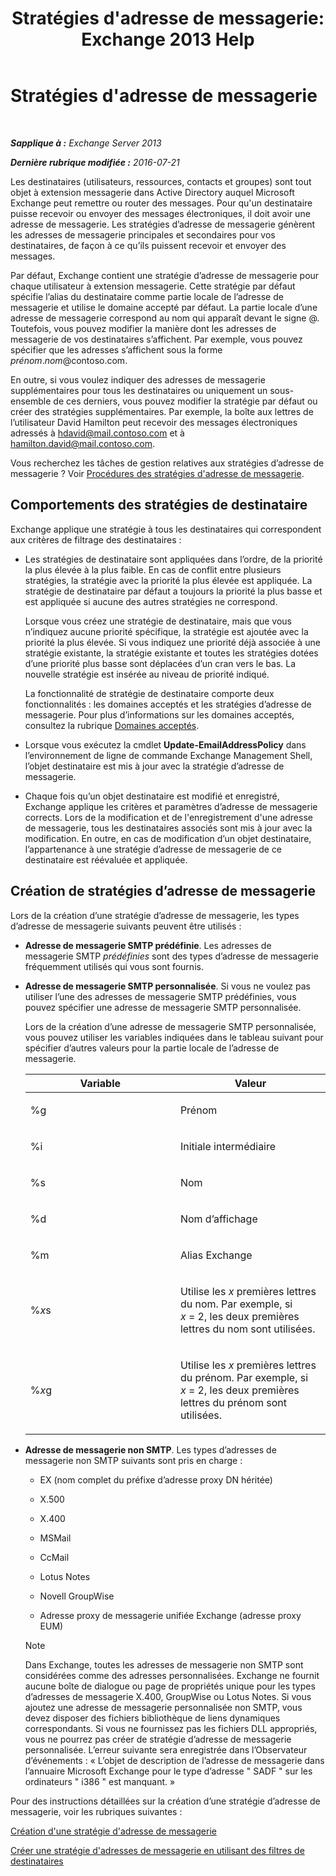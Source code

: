 ﻿---
title: "Stratégies d'adresse de messagerie: Exchange 2013 Help"
TOCTitle: Stratégies d'adresse de messagerie
ms:assetid: b63b63bb-6faf-4337-8441-50bc64b49bb8
ms:mtpsurl: https://technet.microsoft.com/fr-fr/library/Bb232171(v=EXCHG.150)
ms:contentKeyID: 50478911
ms.date: 05/23/2018
mtps_version: v=EXCHG.150
ms.translationtype: MT
---

# Stratégies d'adresse de messagerie

 

_**Sapplique à :** Exchange Server 2013_

_**Dernière rubrique modifiée :** 2016-07-21_

Les destinataires (utilisateurs, ressources, contacts et groupes) sont tout objet à extension messagerie dans Active Directory auquel Microsoft Exchange peut remettre ou router des messages. Pour qu'un destinataire puisse recevoir ou envoyer des messages électroniques, il doit avoir une adresse de messagerie. Les stratégies d’adresse de messagerie génèrent les adresses de messagerie principales et secondaires pour vos destinataires, de façon à ce qu’ils puissent recevoir et envoyer des messages.

Par défaut, Exchange contient une stratégie d’adresse de messagerie pour chaque utilisateur à extension messagerie. Cette stratégie par défaut spécifie l’alias du destinataire comme partie locale de l’adresse de messagerie et utilise le domaine accepté par défaut. La partie locale d’une adresse de messagerie correspond au nom qui apparaît devant le signe @. Toutefois, vous pouvez modifier la manière dont les adresses de messagerie de vos destinataires s’affichent. Par exemple, vous pouvez spécifier que les adresses s’affichent sous la forme *prénom*.*nom*@contoso.com.

En outre, si vous voulez indiquer des adresses de messagerie supplémentaires pour tous les destinataires ou uniquement un sous-ensemble de ces derniers, vous pouvez modifier la stratégie par défaut ou créer des stratégies supplémentaires. Par exemple, la boîte aux lettres de l’utilisateur David Hamilton peut recevoir des messages électroniques adressés à hdavid@mail.contoso.com et à hamilton.david@mail.contoso.com.

Vous recherchez les tâches de gestion relatives aux stratégies d’adresse de messagerie ? Voir [Procédures des stratégies d'adresse de messagerie](email-address-policy-procedures-exchange-2013-help.md).

## Comportements des stratégies de destinataire

Exchange applique une stratégie à tous les destinataires qui correspondent aux critères de filtrage des destinataires :

  - Les stratégies de destinataire sont appliquées dans l’ordre, de la priorité la plus élevée à la plus faible. En cas de conflit entre plusieurs stratégies, la stratégie avec la priorité la plus élevée est appliquée. La stratégie de destinataire par défaut a toujours la priorité la plus basse et est appliquée si aucune des autres stratégies ne correspond.
    
    Lorsque vous créez une stratégie de destinataire, mais que vous n’indiquez aucune priorité spécifique, la stratégie est ajoutée avec la priorité la plus élevée. Si vous indiquez une priorité déjà associée à une stratégie existante, la stratégie existante et toutes les stratégies dotées d’une priorité plus basse sont déplacées d’un cran vers le bas. La nouvelle stratégie est insérée au niveau de priorité indiqué.
    
    La fonctionnalité de stratégie de destinataire comporte deux fonctionnalités : les domaines acceptés et les stratégies d’adresse de messagerie. Pour plus d’informations sur les domaines acceptés, consultez la rubrique [Domaines acceptés](accepted-domains-exchange-2013-help.md).

  - Lorsque vous exécutez la cmdlet **Update-EmailAddressPolicy** dans l’environnement de ligne de commande Exchange Management Shell, l’objet destinataire est mis à jour avec la stratégie d’adresse de messagerie.

  - Chaque fois qu’un objet destinataire est modifié et enregistré, Exchange applique les critères et paramètres d’adresse de messagerie corrects. Lors de la modification et de l'enregistrement d'une adresse de messagerie, tous les destinataires associés sont mis à jour avec la modification. En outre, en cas de modification d’un objet destinataire, l’appartenance à une stratégie d’adresse de messagerie de ce destinataire est réévaluée et appliquée.

## Création de stratégies d’adresse de messagerie

Lors de la création d’une stratégie d’adresse de messagerie, les types d’adresse de messagerie suivants peuvent être utilisés :

  - **Adresse de messagerie SMTP prédéfinie**. Les adresses de messagerie SMTP *prédéfinies* sont des types d’adresse de messagerie fréquemment utilisés qui vous sont fournis.

  - **Adresse de messagerie SMTP personnalisée**. Si vous ne voulez pas utiliser l’une des adresses de messagerie SMTP prédéfinies, vous pouvez spécifier une adresse de messagerie SMTP personnalisée.
    
    Lors de la création d’une adresse de messagerie SMTP personnalisée, vous pouvez utiliser les variables indiquées dans le tableau suivant pour spécifier d’autres valeurs pour la partie locale de l’adresse de messagerie.
    
    
    <table>
    <colgroup>
    <col style="width: 50%" />
    <col style="width: 50%" />
    </colgroup>
    <thead>
    <tr class="header">
    <th>Variable</th>
    <th>Valeur</th>
    </tr>
    </thead>
    <tbody>
    <tr class="odd">
    <td><p>%g</p></td>
    <td><p>Prénom</p></td>
    </tr>
    <tr class="even">
    <td><p>%i</p></td>
    <td><p>Initiale intermédiaire</p></td>
    </tr>
    <tr class="odd">
    <td><p>%s</p></td>
    <td><p>Nom</p></td>
    </tr>
    <tr class="even">
    <td><p>%d</p></td>
    <td><p>Nom d’affichage</p></td>
    </tr>
    <tr class="odd">
    <td><p>%m</p></td>
    <td><p>Alias Exchange</p></td>
    </tr>
    <tr class="even">
    <td><p>%<em>x</em>s</p></td>
    <td><p>Utilise les <em>x</em> premières lettres du nom. Par exemple, si <em>x</em> = 2, les deux premières lettres du nom sont utilisées.</p></td>
    </tr>
    <tr class="odd">
    <td><p>%<em>x</em>g</p></td>
    <td><p>Utilise les <em>x</em> premières lettres du prénom. Par exemple, si <em>x</em> = 2, les deux premières lettres du prénom sont utilisées.</p></td>
    </tr>
    </tbody>
    </table>


  - **Adresse de messagerie non SMTP**. Les types d’adresses de messagerie non SMTP suivants sont pris en charge :
    
      - EX (nom complet du préfixe d’adresse proxy DN héritée)
    
      - X.500
    
      - X.400
    
      - MSMail
    
      - CcMail
    
      - Lotus Notes
    
      - Novell GroupWise
    
      - Adresse proxy de messagerie unifiée Exchange (adresse proxy EUM)
    
    > [!NOTE]
    > Dans Exchange, toutes les adresses de messagerie non SMTP sont considérées comme des adresses personnalisées. Exchange ne fournit aucune boîte de dialogue ou page de propriétés unique pour les types d’adresses de messagerie X.400, GroupWise ou Lotus Notes. Si vous ajoutez une adresse de messagerie personnalisée non SMTP, vous devez disposer des fichiers bibliothèque de liens dynamiques correspondants. Si vous ne fournissez pas les fichiers DLL appropriés, vous ne pourrez pas créer de stratégie d’adresse de messagerie personnalisée. L’erreur suivante sera enregistrée dans l’Observateur d’événements : « L’objet de description de l’adresse de messagerie dans l’annuaire Microsoft Exchange pour le type d’adresse &quot; SADF &quot; sur les ordinateurs &quot; i386 &quot; est manquant. »


Pour des instructions détaillées sur la création d’une stratégie d’adresse de messagerie, voir les rubriques suivantes :

[Création d'une stratégie d'adresse de messagerie](create-an-email-address-policy-exchange-2013-help.md)

[Créer une stratégie d'adresses de messagerie en utilisant des filtres de destinataires](create-an-email-address-policy-by-using-recipient-filters-exchange-2013-help.md)

